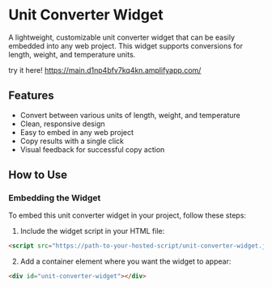 # Unit Converter Widget

A lightweight, customizable unit converter widget that can be easily embedded into any web project. This widget supports conversions for length, weight, and temperature units.

try it here! https://main.d1np4bfv7kq4kn.amplifyapp.com/

## Features

- Convert between various units of length, weight, and temperature
- Clean, responsive design
- Easy to embed in any web project
- Copy results with a single click
- Visual feedback for successful copy action

## How to Use

### Embedding the Widget

To embed this unit converter widget in your project, follow these steps:

1. Include the widget script in your HTML file:

```html
<script src="https://path-to-your-hosted-script/unit-converter-widget.js"></script>
```

2. Add a container element where you want the widget to appear:
   
```html
<div id="unit-converter-widget"></div>
```


